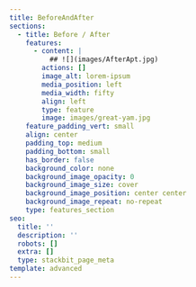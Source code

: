 ```yaml
---
title: BeforeAndAfter
sections:
  - title: Before / After
    features:
      - content: |
          ## ![](images/AfterApt.jpg)
        actions: []
        image_alt: lorem-ipsum
        media_position: left
        media_width: fifty
        align: left
        type: feature
        image: images/great-yam.jpg
    feature_padding_vert: small
    align: center
    padding_top: medium
    padding_bottom: small
    has_border: false
    background_color: none
    background_image_opacity: 0
    background_image_size: cover
    background_image_position: center center
    background_image_repeat: no-repeat
    type: features_section
seo:
  title: ''
  description: ''
  robots: []
  extra: []
  type: stackbit_page_meta
template: advanced
---
```

